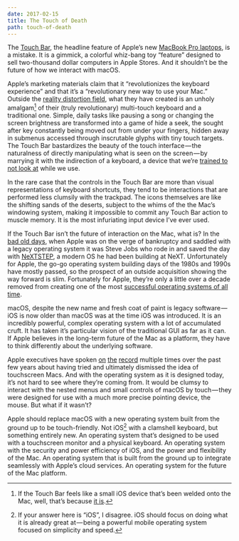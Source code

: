 ```yaml
---
date: 2017-02-15
title: The Touch of Death
path: touch-of-death
---
```

The [Touch Bar](https://developer.apple.com/macos/touch-bar/), the headline feature of Apple’s new [MacBook Pro laptops](http://www.apple.com/macbook-pro/), is a mistake. It is a gimmick, a colorful whiz-bang toy “feature” designed to sell two-thousand dollar computers in Apple Stores. And it shouldn’t be the future of how we interact with macOS.

Apple’s marketing materials claim that it “revolutionizes the keyboard experience” and that it’s a “revolutionary new way to use your Mac.” Outside the [reality distortion field](https://en.wikipedia.org/wiki/Reality_distortion_field), what they have created is an unholy amalgam[^1] of their (truly revolutionary) multi-touch keyboard and a traditional one. Simple, daily tasks like pausing a song or changing the screen brightness are transformed into a game of hide a seek, the sought after key constantly being moved out from under your fingers, hidden away in submenus accessed through inscrutable glyphs with tiny touch targets. The Touch Bar bastardizes the beauty of the touch interface — the naturalness of directly manipulating what is seen on the screen — by marrying it with the indirection of a keyboard, a device that we’re [trained to not look at](https://en.wikipedia.org/wiki/Touch_typing) while we use.

In the rare case that the controls in the Touch Bar are more than visual representations of keyboard shortcuts, they tend to be interactions that are performed less clumsily with the trackpad. The icons themselves are like the shifting sands of the deserts, subject to the whims of the the Mac’s windowing system, making it impossible to commit any Touch Bar action to muscle memory. It is the most infuriating input device I’ve ever used.

If the Touch Bar isn’t the future of interaction on the Mac, what is? In the [bad old days](https://www.wired.com/1997/06/apple-3/), when Apple was on the verge of bankruptcy and saddled with a legacy operating system it was Steve Jobs who rode in and saved the day with [NeXTSTEP](https://en.wikipedia.org/wiki/NeXTSTEP), a modern OS he had been building at NeXT. Unfortunately for Apple, the go-go operating system building days of the 1980s and 1990s have mostly passed, so the prospect of an outside acquisition showing the way forward is slim. Fortunately for Apple, they’re only a little over a decade removed from creating one of the most [successful operating systems of all time](https://en.wikipedia.org/wiki/IOS).

macOS, despite the new name and fresh coat of paint is legacy software — iOS is now older than macOS was at the time iOS was introduced. It is an incredibly powerful, complex operating system with a lot of accumulated cruft. It has taken it’s particular vision of the traditional GUI as far as it can. If Apple believes in the long-term future of the Mac as a platform, they have to think differently about the underlying software.

Apple executives have spoken [on](https://www.macrumors.com/2016/11/14/phil-schiller-touch-screen-macs/) [the](http://www.macworld.com/article/3136758/hardware/apple-design-chief-jony-ive-rules-out-touchscreen-macs.html) [record](https://www.cnet.com/news/touch-screen-mac-unlikely-says-apples-federighi/) multiple times over the past few years about having tried and ultimately dismissed the idea of touchscreen Macs. And with the operating system as it is designed today, it’s not hard to see where they’re coming from. It would be clumsy to interact with the nested menus and small controls of macOS by touch — they were designed for use with a much more precise pointing device, the mouse. But what if it wasn’t?

Apple should replace macOS with a new operating system built from the ground up to be touch-friendly. Not iOS[^2] with a clamshell keyboard, but something entirely new. An operating system that’s designed to be used with a touchscreen monitor and a physical keyboard.  An operating system with the security and power efficiency of iOS, and the power and flexibility of the Mac. An operating system that is built from the ground up to integrate seamlessly with Apple’s cloud services. An operating system for the future of the Mac platform.

[^1]: If the Touch Bar feels like a small iOS device that’s been welded onto the Mac, well, that’s because [it is](http://www.theverge.com/2016/10/28/13454052/apple-macbook-pro-touch-bar-apple-watch-features).
[^2]: If your answer here is “iOS”, I disagree. iOS should focus on doing what it is already great at — being a powerful mobile operating system focused on simplicity and speed.